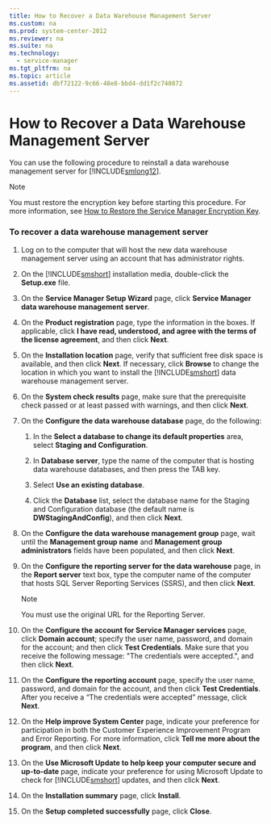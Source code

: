 ```yaml
---
title: How to Recover a Data Warehouse Management Server
ms.custom: na
ms.prod: system-center-2012
ms.reviewer: na
ms.suite: na
ms.technology: 
  - service-manager
ms.tgt_pltfrm: na
ms.topic: article
ms.assetid: dbf72122-9c66-48e8-bbd4-dd1f2c740872
---
```

# How to Recover a Data Warehouse Management Server
You can use the following procedure to reinstall a data warehouse management server for [!INCLUDE[smlong12](./Token/smlong12_md.md)].

> [!NOTE]
> You must restore the encryption key before starting this procedure. For more information, see [How to Restore the Service Manager Encryption Key](./How-to-Restore-the-Service-Manager-Encryption-Key.md).

### To recover a data warehouse management server

1.  Log on to the computer that will host the new data warehouse management server using an account that has administrator rights.

2.  On the [!INCLUDE[smshort](./Token/smshort_md.md)] installation media, double\-click the **Setup.exe** file.

3.  On the **Service Manager Setup Wizard** page, click **Service Manager data warehouse management server**.

4.  On the **Product registration** page, type the information in the boxes. If applicable, click **I have read, understood, and agree with the terms of the license agreement**, and then click **Next**.

5.  On the **Installation location** page, verify that sufficient free disk space is available, and then click **Next**. If necessary, click **Browse** to change the location in which you want to install the [!INCLUDE[smshort](./Token/smshort_md.md)] data warehouse management server.

6.  On the **System check results** page, make sure that the prerequisite check passed or at least passed with warnings, and then click **Next**.

7.  On the **Configure the data warehouse database** page, do the following:

    1.  In the **Select a database to change its default properties** area, select **Staging and Configuration**.

    2.  In **Database server**, type the name of the computer that is hosting data warehouse databases, and then press the TAB key.

    3.  Select **Use an existing database**.

    4.  Click the **Database** list, select the database name for the Staging and Configuration database \(the default name is **DWStagingAndConfig**\), and then click **Next**.

8.  On the **Configure the data warehouse management group** page, wait until the **Management group name** and **Management group administrators** fields have been populated, and then click **Next**.

9. On the **Configure the reporting server for the data warehouse** page, in the **Report server** text box, type the computer name of the computer that hosts SQL Server Reporting Services \(SSRS\), and then click **Next**.

    > [!NOTE]
    > You must use the original URL for the Reporting Server.

10. On the **Configure the account for Service Manager services** page, click **Domain account**; specify the user name, password, and domain for the account; and then click **Test Credentials**. Make sure that you receive the following message: "The credentials were accepted.", and then click **Next**.

11. On the **Configure the reporting account** page, specify the user name, password, and domain for the account, and then click **Test Credentials**. After you receive a “The credentials were accepted” message, click **Next**.

12. On the **Help improve System Center** page, indicate your preference for participation in both the Customer Experience Improvement Program and Error Reporting. For more information, click **Tell me more about the program**, and then click **Next**.

13. On the **Use Microsoft Update to help keep your computer secure and up\-to\-date** page, indicate your preference for using Microsoft Update to check for [!INCLUDE[smshort](./Token/smshort_md.md)] updates, and then click **Next**.

14. On the **Installation summary** page, click **Install**.

15. On the **Setup completed successfully** page, click **Close**.


